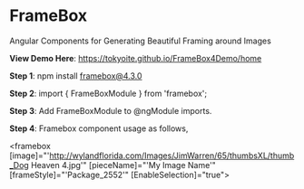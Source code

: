 # FrameBox
Angular Components for Generating Beautiful Framing around Images

<b>View Demo Here</b>: https://tokyoite.github.io/FrameBox4Demo/home

<b>Step 1</b>: npm install framebox@4.3.0

<b>Step 2</b>: import { FrameBoxModule } from 'framebox';

<b>Step 3</b>: Add FrameBoxModule to @ngModule imports.
        
<b>Step 4</b>: Framebox component usage as follows,<br/>

   <framebox
     [image]="'http://wylandflorida.com/Images/JimWarren/65/thumbsXL/thumb_Dog Heaven 4.jpg'"
     [pieceName]="'My Image Name'"
     [frameStyle]="'Package_2552'"
     [EnableSelection]="true">
   </framebox>

